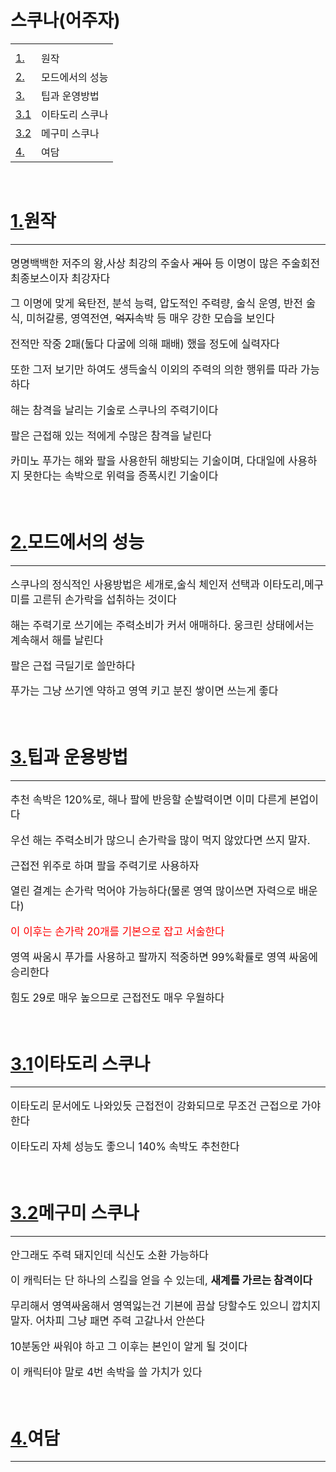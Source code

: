 <!DOCTYPE html>
<html>
<head>
    <title>마허라빨</title>
    <style>
    p{font-size:120%;}
    .select{color: red;}
    </style>
</head>
<body>
    <h1>스쿠나(어주자)</h1>
    <table>
        <tr>
            <th></th>
        </tr>
        <tr>
            <td><label><a href="#1">1.</a></label></td>
            <td>원작</td>
        </tr>
        <tr>
            <td><label><a href="#2">2.</a></label></td>
            <td>모드에서의 성능</td>
        </tr>
        <tr>
            <td><label><a href="#3">3.</a></label></td>
            <td>팁과 운영방법</td>
        </tr>
        <tr>
            <td><label><a href="#3.1">3.1</a></label></td>
            <td>이타도리 스쿠나</td>
        </tr>
        <tr>
            <td><label><a href="#3.2">3.2</a></label></td>
            <td>메구미 스쿠나</td>
        </tr>
        <tr>
            <td><label><a href="#4">4.</a></label></td>
            <td>여담</td>
        </tr>
    </table>
    <br />
    <h1 id="1"><label><a href="#1">1.</a></label>원작</h1>
    <hr/>
    <p>명명백백한 저주의 왕,사상 최강의 주술사 <del>게이</del> 등 이명이 많은 주술회전 최종보스이자 최강자다</p>
    <p>그 이명에 맞게 육탄전, 분석 능력, 압도적인 주력량, 술식 운영, 반전 술식, 미허갈롱, 영역전연, <del>억지</del>속박 등 매우 강한 모습을 보인다</p>
    <p>전적만 작중 2패(둘다 다굴에 의해 패배) 했을 정도에 실력자다</p>
    <p>또한 그저 보기만 하여도 생득술식 이외의 주력의 의한 행위를 따라 가능하다</p>
    <p>해는 참격을 날리는 기술로 스쿠나의 주력기이다</p>
    <p>팔은 근접해 있는 적에게 수많은 참격을 날린다</p>
    <p>카미노 푸가는 해와 팔을 사용한뒤 해방되는 기술이며, 다대일에 사용하지 못한다는 속박으로 위력을 증폭시킨 기술이다</p>
    <br />
    <h1 id="2"><label><a href="#2">2.</a></label>모드에서의 성능</h1>
    <hr/>
    <p>스쿠나의 정식적인 사용방법은 세개로,술식 체인저 선택과 이타도리,메구미를 고른뒤 손가락을 섭취하는 것이다</p>
    <p>해는 주력기로 쓰기에는 주력소비가 커서 애매하다. 웅크린 상태에서는 계속해서 해를 날린다</p>
    <p>팔은 근접 극딜기로 쓸만하다</p>
    <p>푸가는 그냥 쓰기엔 약하고 영역 키고 분진 쌓이면 쓰는게 좋다</p>
    <br/>
    <h1 id="3"><label><a href="#3">3.</a></label>팁과 운용방법</h1>
    <hr/>
    <p>추천 속박은 120%로, 해나 팔에 반응할 순발력이면 이미 다른게 본업이다</p>
    <p>우선 해는 주력소비가 많으니 손가락을 많이 먹지 않았다면 쓰지 말자.</p>
    <p>근접전 위주로 하며 팔을 주력기로 사용하자</p>
    <p>열린 결계는 손가락 먹어야 가능하다(물론 영역 많이쓰면 자력으로 배운다)</p>
    <p class="select">이 이후는 손가락 20개를 기본으로 잡고 서술한다</p>
    <p>영역 싸움시 푸가를 사용하고 팔까지 적중하면 99%확률로 영역 싸움에 승리한다</p>
    <p>힘도 29로 매우 높으므로 근접전도 매우 우월하다</p>
    <br />
    <h1 id="3.1"><label><a href="#3.1">3.1</a></label>이타도리 스쿠나</h1>
    <hr/>
    <p>이타도리 문서에도 나와있듯 근접전이 강화되므로 무조건 근접으로 가야한다</p>
    <p>이타도리 자체 성능도 좋으니 140% 속박도 추천한다</p>
    <br/>
    <h1 id="3.2"><label><a href="#3.2">3.2</a></label>메구미 스쿠나</h1>
    <hr/>
    <p>안그래도 주력 돼지인데 식신도 소환 가능하다</p>
    <p>이 캐릭터는 단 하나의 스킬을 얻을 수 있는데, <b>새계를 가르는 참격이다</b></p>
    <p>무리해서 영역싸움해서 영역잃는건 기본에 끔살 당할수도 있으니 깝치지 말자. 어차피 그냥 패면 주력 고갈나서 안쓴다</p>
    <p>10분동안 싸워야 하고 그 이후는 본인이 알게 될 것이다</p>
    <p>이 캐릭터야 말로 4번 속박을 쓸 가치가 있다</p>
    <br/>
    <h1 id="4"><label><a href="#4">4.</a></label>여담</h1>
    <hr/>
</body>
</html>
